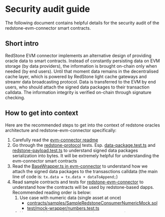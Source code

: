 # Security audit guide

The following document contains helpful details for the security audit of the redstone-evm-connector smart contracts.

## Short intro
RedStone EVM connector implements an alternative design of providing oracle data to smart contracts. Instead of constantly persisting data on EVM storage (by data providers), the information is brought on-chain only when needed (by end users). Until that moment data remains in the decentralised cache layer, which is powered by RedStone light cache gateways and streamr data broadcasting protocol. Data is transferred to the EVM by end users, who should attach the signed data packages to their transaction calldata. The information integrity is verified on-chain through signature checking.

## How to get into context

Here are the recommended steps to get into the context of redstone oracles architecture and redstone-evm-connector specifically:

1. Carefully read the [evm-connector readme](./README.md)
2. Go through the [redstone-protocol](../protocol/) tests. Esp. [data-package.test.ts](../protocol/test/data-package.test.ts) and [redstone-payload.test.ts](../protocol/test/redstone-payload.test.ts) to understand signed data packages serialization into bytes. It will be extremely helpful for understanding the evm-connector smart contracts
3. Read the [BaseWrapper.ts in evm-connector](./src/wrappers/BaseWrapper.ts) to understand how we attach the signed data packages to the transasctions calldata (the main line of code is: `tx.data = tx.data + dataToAppend;`)
4. Read sample contracts and tests for [redstone-evm-connector](./test/) to understand how the contracts will be used by redstone-based dapps. Recommended reading order is below:
    1. Use case with numeric data (single asset at once)
        - [contracts/samples/SampleRedstoneConsumerNumericMock.sol](contracts/samples/SampleRedstoneConsumerNumericMock.sol)
        - [test/mock-wrapper/numbers.test.ts](test/mock-wrapper/numbers.test.ts)
    2. Use case with numeric data (several assets at once)
        - [contracts/samples/SampleRedstoneConsumerNumericMockManyDataFeeds.sol](contracts/samples/SampleRedstoneConsumerNumericMockManyDataFeeds.sol)
        - [test/mock-wrapper/numbers-many-data-feeds.test.ts](test/mock-wrapper/numbers-many-data-feeds.test.ts)
    3. Use case with bytes data (single asset at once)
        - [contracts/samples/SampleRedstoneConsumerBytesMock.sol](contracts/samples/SampleRedstoneConsumerBytesMock.sol)
        - [test/mock-wrapper/bytes.test.ts](test/mock-wrapper/bytes.test.ts)
    4. Use case with bytes data (several asset at once)
        - [contracts/samples/SampleRedstoneConsumerBytesMockManyDataFeeds.sol](contracts/samples/SampleRedstoneConsumerBytesMockManyDataFeeds.sol)
        - [test/mock-wrapper/bytes-many-data-feeds.test.ts](test/mock-wrapper/bytes-many-data-feeds.test.ts)
    5. Use case with calldata proxying
        - [contracts/samples/SampleProxyConnector.sol](contracts/samples/SampleProxyConnector.sol)
        - [test/mock-wrapper/proxy-connector.test.ts](test/mock-wrapper/proxy-connector.test.ts)
    6. Rest of tests (you can safely skip SampleSyntheticToken.sol and synthetic-token.test.ts, as it was added just to test a bigger use case)
5. Read and audit smart contracts in the [evm-connector/contracts/core](./contracts/core/). There are some bytes-based magic tricks (esp. in RedstoneConsumerBytesBase.sol), but we've tried to add as many comments as possible to make it more readable :)

## Potential risks / Audit goals

Since we are building the oracle system, we want to be sure that it's impossible to:
- Provide incorrectly signed data to the consumer contracts
- Provide data signed by unauthorised signers
- Provide data signed by insufficient number of unique authorised signers
- Provide data, the timestamp of which should not be accepted by consumer contracts (e.g. too old data)
- Break the consumer contracts in any way

## Known issues

### 1. Signature reusing
We use a standard ECDSA signatures for data packages, so it may be possible for attackers to find another signed message (e.g. a signed ethereum transaction) created by a trusted data provider and try to reuse it. 

However, this is quite unlikely that this kind of a publicly available message will be a valid signed data package with correct bytes length and timestamp. We also ask our data providers not to push blockchain transactions signed by the private keys that they use for data packages signing.

### 2. Blocking data service by one corrupted participant
If at least one signed data package attached to a transaction will be corrupted, then the transaction will fail. That's why we will implement an off-chain validation mechanism and will not attach incorrectly signed data packages to the transactions.
